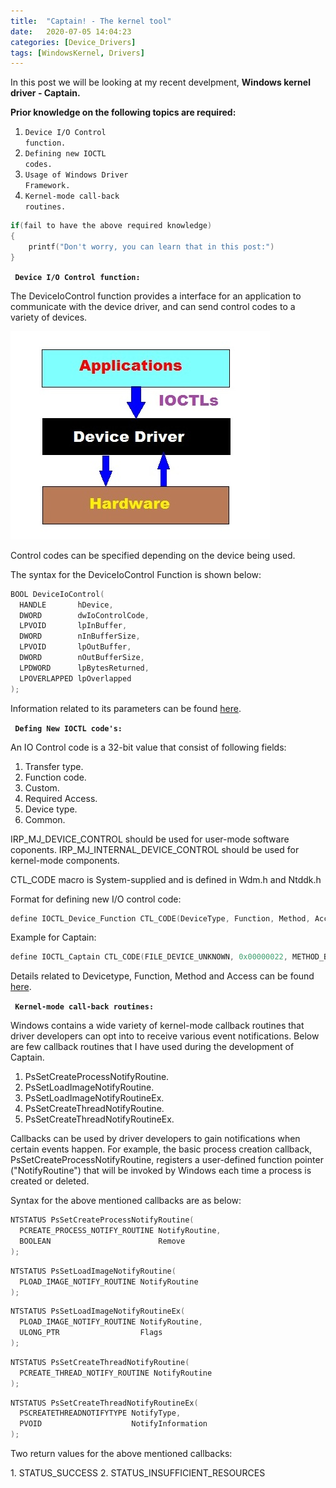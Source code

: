 ```yaml
---
title:  "Captain! - The kernel tool"
date:   2020-07-05 14:04:23
categories: [Device_Drivers]
tags: [WindowsKernel, Drivers]
---
```


<p>In this post we will be looking at my recent develpment, <strong>Windows kernel driver - Captain.</strong></p>

<strong> Prior knowledge on the following topics are required: </strong>
1. <code class="highlighter-rouge">Device I/O Control function.</code>
2. <code class="highlighter-rouge">Defining new IOCTL codes.</code>
3. <code class="highlighter-rouge">Usage of Windows Driver Framework.</code>
4. <code class="highlighter-rouge">Kernel-mode call-back routines.</code>

```c++
if(fail to have the above required knowledge)
{
    printf("Don't worry, you can learn that in this post:")
}
```

<p><strong> <code class="highlighter-rouge"> Device I/O Control function: </code></strong></p>
<p>The DeviceIoControl function provides a interface for an application to communicate with the device driver, and can send control codes to a variety of devices. </p>

![alt text](https://github.com/sreeharshabandi/sreeharshabandi.github.io/blob/master/images/posts_images/ioclt.jpg?raw=true)

Control codes can be specified depending on the device being used.

The syntax for the DeviceIoControl Function is shown below:

``` c++
BOOL DeviceIoControl(
  HANDLE       hDevice,
  DWORD        dwIoControlCode,
  LPVOID       lpInBuffer,
  DWORD        nInBufferSize,
  LPVOID       lpOutBuffer,
  DWORD        nOutBufferSize,
  LPDWORD      lpBytesReturned,
  LPOVERLAPPED lpOverlapped
);
```
Information related to its parameters can be found [here][IOCTL_syntax].


<p><strong> <code class="highlighter-rouge"> Defing New IOCTL code's: </code></strong></p>

An IO Control code is a 32-bit value that consist of following fields:
1. Transfer type.
2. Function code.
3. Custom.
4. Required Access.
5. Device type.
6. Common.

IRP_MJ_DEVICE_CONTROL should be used for user-mode software coponents.
IRP_MJ_INTERNAL_DEVICE_CONTROL should be used for kernel-mode components. 

CTL_CODE macro is System-supplied and is defined in Wdm.h and Ntddk.h

Format for defining new I/O control code:

``` c++
define IOCTL_Device_Function CTL_CODE(DeviceType, Function, Method, Access)
```
Example for Captain:
``` c++
define IOCTL_Captain CTL_CODE(FILE_DEVICE_UNKNOWN, 0x00000022, METHOD_BUFFERED, FILE_ANY_ACCESS)
```
Details related to Devicetype, Function, Method and Access can be found [here][define_control].


<p><strong> <code class="highlighter-rouge"> Kernel-mode call-back routines: </code></strong></p>

Windows contains a wide variety of kernel-mode callback routines that driver developers can opt into to receive various event notifications. Below are few callback routines that I have used during the development of Captain.
1. PsSetCreateProcessNotifyRoutine.
2. PsSetLoadImageNotifyRoutine.
3. PsSetLoadImageNotifyRoutineEx.
3. PsSetCreateThreadNotifyRoutine.
4. PsSetCreateThreadNotifyRoutineEx.

Callbacks can be used by driver developers to gain notifications when certain events happen. For example, the basic process creation callback, PsSetCreateProcessNotifyRoutine, registers a user-defined function pointer ("NotifyRoutine") that will be invoked by Windows each time a process is created or deleted.

Syntax for the above mentioned callbacks are as below:

```c++
NTSTATUS PsSetCreateProcessNotifyRoutine(
  PCREATE_PROCESS_NOTIFY_ROUTINE NotifyRoutine,
  BOOLEAN                        Remove
);
```
```c++
NTSTATUS PsSetLoadImageNotifyRoutine(
  PLOAD_IMAGE_NOTIFY_ROUTINE NotifyRoutine
);
```
```c++
NTSTATUS PsSetLoadImageNotifyRoutineEx(
  PLOAD_IMAGE_NOTIFY_ROUTINE NotifyRoutine,
  ULONG_PTR                  Flags
);
```
```c++
NTSTATUS PsSetCreateThreadNotifyRoutine(
  PCREATE_THREAD_NOTIFY_ROUTINE NotifyRoutine
);
```
```c++
NTSTATUS PsSetCreateThreadNotifyRoutineEx(
  PSCREATETHREADNOTIFYTYPE NotifyType,
  PVOID                    NotifyInformation
);
```
<p>Two return values for the above mentioned callbacks:</P>
1. STATUS_SUCCESS
2. STATUS_INSUFFICIENT_RESOURCES

[IOCTL_syntax]: https://docs.microsoft.com/en-us/windows/win32/api/ioapiset/nf-ioapiset-deviceiocontrol?redirectedfrom=MSDN 
[define_control]:https://docs.microsoft.com/en-us/windows-hardware/drivers/kernel/defining-i-o-control-codes#:~:text=%20When%20defining%20new%20IOCTLs%2C%20it%20is%20important,the%20IOCTL%20must%20be%20used%20with...%20More%20
